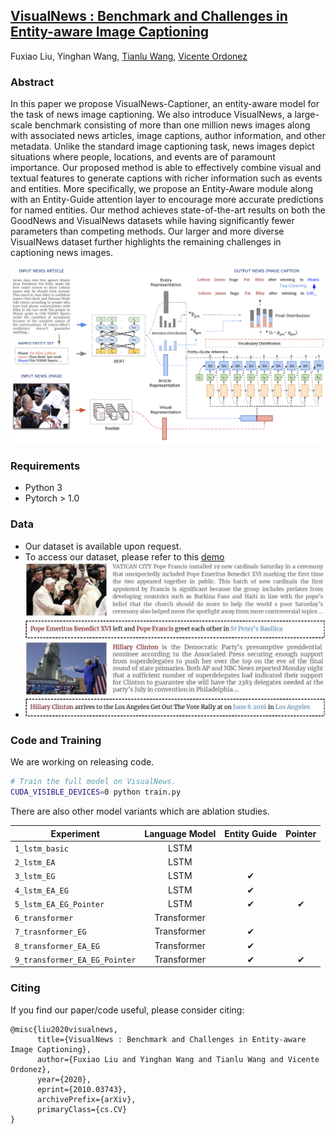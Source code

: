 ## [VisualNews : Benchmark and Challenges in Entity-aware Image Captioning](https://arxiv.org/abs/2010.03743)
Fuxiao Liu, Yinghan Wang, [Tianlu Wang](http://www.cs.virginia.edu/~tw8cb/), [Vicente Ordonez](https://www.vicenteordonez.com/)

### Abstract 
In this paper we propose VisualNews-Captioner, an entity-aware model for the task of news image captioning. We also introduce VisualNews, a large-scale benchmark consisting of more than one million news images along with associated news articles, image captions, author information, and other metadata. Unlike the standard image captioning task, news images depict situations where people, locations, and events are of paramount importance. Our proposed method is able to effectively combine visual and textual features to generate captions with richer information such as events and entities. More specifically, we propose an Entity-Aware module along with an Entity-Guide attention layer to encourage more accurate predictions for named entities. Our method achieves state-of-the-art results on both the GoodNews and VisualNews datasets while having significantly fewer parameters than competing methods. Our larger and more diverse VisualNews dataset further highlights the remaining challenges in captioning news images.

![VisualNews Model](./visual1.png)

### Requirements
- Python 3
- Pytorch > 1.0

### Data
- Our dataset is available upon request. 
- To access our dataset, please refer to this [demo](./VisualNews-Dataset.ipynb)
- ![Examples from our VisualNews dataset](./sample.jpg)

### Code and Training
We are working on releasing code.

```sh
# Train the full model on VisualNews.
CUDA_VISIBLE_DEVICES=0 python train.py
```

There are also other model variants which are ablation studies.

| Experiment                       | Language Model |    Entity Guide |         Pointer |
| -------------------------------- | :-------------:| :--------------:| :--------------:|
| `1_lstm_basic`                   |           LSTM |                 |                 |
| `2_lstm_EA`                      |           LSTM |                 |                 |                
| `3_lstm_EG`                      |           LSTM |               ✔ |                 |                  
| `4_lstm_EA_EG`                   |           LSTM |               ✔ |                 |               
| `5_lstm_EA_EG_Pointer`           |           LSTM |               ✔ |               ✔ |                
| `6_transformer`                  |    Transformer |                 |                 |             
| `7_trasnformer_EG`               |    Transformer |               ✔ |                 |
| `8_transformer_EA_EG`            |    Transformer |               ✔ |                 |  
| `9_transformer_EA_EG_Pointer`    |    Transformer |               ✔ |               ✔ | 

### Citing
If you find our paper/code useful, please consider citing:

```
@misc{liu2020visualnews,
      title={VisualNews : Benchmark and Challenges in Entity-aware Image Captioning}, 
      author={Fuxiao Liu and Yinghan Wang and Tianlu Wang and Vicente Ordonez},
      year={2020},
      eprint={2010.03743},
      archivePrefix={arXiv},
      primaryClass={cs.CV}
}
```
